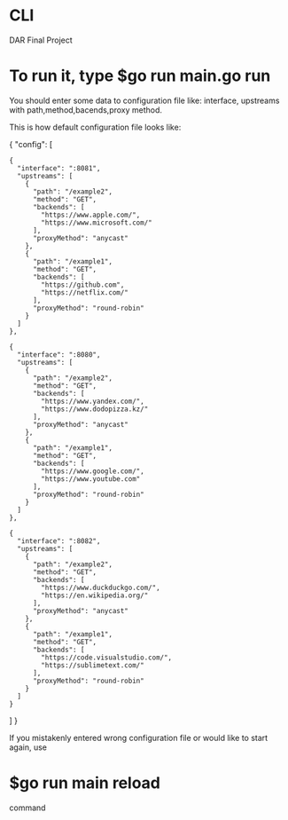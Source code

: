# CLI
DAR Final Project

# To run it, type $go run main.go run
You should enter some data to configuration file like:
interface, upstreams with path,method,bacends,proxy method.

This is how default configuration file looks like:  

{
  "config": [  

    {    
      "interface": ":8081",  
      "upstreams": [  
        {  
          "path": "/example2",  
          "method": "GET",  
          "backends": [  
            "https://www.apple.com/",  
            "https://www.microsoft.com/"  
          ],  
          "proxyMethod": "anycast"  
        },  
        {  
          "path": "/example1",  
          "method": "GET",  
          "backends": [  
            "https://github.com",  
            "https://netflix.com/"  
          ],  
          "proxyMethod": "round-robin"  
        }
      ]
    },

    {
      "interface": ":8080",
      "upstreams": [
        {
          "path": "/example2",
          "method": "GET",
          "backends": [
            "https://www.yandex.com/",
            "https://www.dodopizza.kz/"
          ],
          "proxyMethod": "anycast"
        },
        {
          "path": "/example1",
          "method": "GET",
          "backends": [
            "https://www.google.com/",
            "https://www.youtube.com"
          ],
          "proxyMethod": "round-robin"
        }
      ]
    },

    {
      "interface": ":8082",
      "upstreams": [
        {
          "path": "/example2",
          "method": "GET",
          "backends": [
            "https://www.duckduckgo.com/",
            "https://en.wikipedia.org/"
          ],
          "proxyMethod": "anycast"
        },
        {
          "path": "/example1",
          "method": "GET",
          "backends": [
            "https://code.visualstudio.com/",
            "https://sublimetext.com/"
          ],
          "proxyMethod": "round-robin"
        }
      ]
    }
  ]
}

If you mistakenly entered wrong configuration file or would like to start again, use 
# $go run main reload
command


